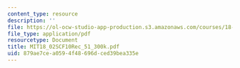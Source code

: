 ```yaml
---
content_type: resource
description: ''
file: https://ol-ocw-studio-app-production.s3.amazonaws.com/courses/18-02sc-multivariable-calculus-fall-2010/879ae7cea0594f48696dced39bea335e_MIT18_02SCF10Rec_51_300k.pdf
file_type: application/pdf
resourcetype: Document
title: MIT18_02SCF10Rec_51_300k.pdf
uid: 879ae7ce-a059-4f48-696d-ced39bea335e
---
```

